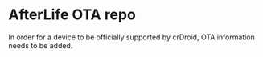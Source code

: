 # AfterLife OTA repo
In order for a device to be officially supported by crDroid, OTA information needs to be added.
